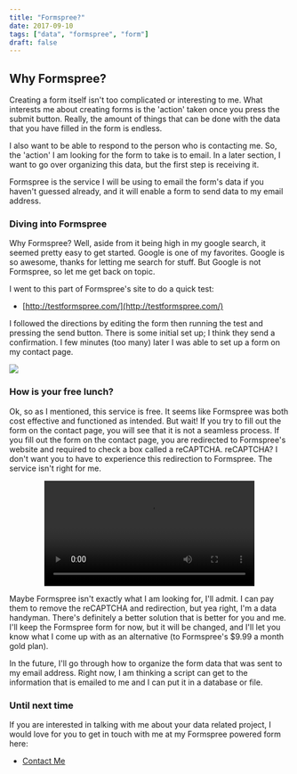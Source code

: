 ```yaml
---
title: "Formspree?"
date: 2017-09-10
tags: ["data", "formspree", "form"]
draft: false
---
```


## Why Formspree?

Creating a form itself isn't too complicated or interesting to me.  What
interests me about creating forms is the 'action' taken once you press the submit
button.  Really, the amount of things that can be done with the data that you
have filled in the form is endless.

I also want to be able to respond to the person who is contacting
me.  So, the 'action' I am looking for the form to take is to
email.  In a later section, I want to go over organizing this data, but
the first step is receiving it.

Formspree is the service I will be using to email the form's data if you haven't
guessed already, and it will enable a form to send data to my email address.  

### Diving into Formspree

Why Formspree?  Well, aside from it being high in my google search, it seemed
pretty easy to get started.  Google is one of my favorites.  Google is so
awesome, thanks for letting me search for stuff.  But Google is not Formspree,
so let me get back on topic.

I went to this part of Formspree's site to do a quick test:

* [http://testformspree.com/](http://testformspree.com/)

I followed the directions by editing the form then running the test and pressing
the send button.  There is some initial set up; I think they send a
confirmation.  I few minutes (too many) later I was able to set up a form on my
contact page.

<img id="contact1" src="/img/data-handyman-formspree-1.png"></img>

### How is your free lunch?

Ok, so as I mentioned, this service is free.  It seems like Formspree was both
cost effective and functioned as intended.  But wait!  If you
try to fill out the form on the contact page, you will see that it is not a
seamless process.  If you fill out the form on the contact page, you are
 redirected to Formspree's website and required to check a box called a
 reCAPTCHA.  reCAPTCHA?  I don't want you to have to experience this
redirection to Formspree.  The service isn't right for me.
<!-- <embed src="/img/data-handyman-formspree-1.mp4" loop="true" autostart="true" height="300" width="600" /> -->
<center>
<video src="/img/data-handyman-formspree-1.mp4" loop="true" autostart="true" height="auto" width="75%"></video>
</center>

Maybe Formspree isn't exactly what I am looking for, I'll admit.  I can pay them
to remove the reCAPTCHA and redirection, but yea right, I'm a data handyman.
There's definitely a better solution that is better for you and me.  I'll keep
the Formspree form for now, but it will be changed, and I'll let you know what
I come up with as an alternative (to Formspree's $9.99 a month gold plan).

In the future, I'll go through how to organize the form data that was sent to my
email address.  Right now, I am thinking a script can get to the information
that is emailed to me and I can put it in a database or file.

### Until next time

If you are interested in talking with me about your data related project, I would love
for you to get in touch with me at my Formspree powered form here:

* [Contact Me](/contact/)
